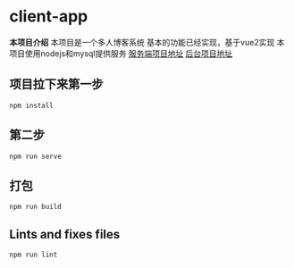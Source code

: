 # client-app
**本项目介绍**
本项目是一个多人博客系统 基本的功能已经实现，基于vue2实现
本项目使用nodejs和mysql提供服务
[服务端项目地址](https://github.com/zhangyiabc/design-server)
[后台项目地址](https://github.com/zhangyiabc/server-blog)

## 项目拉下来第一步
```
npm install
```

## 第二步
```
npm run serve
```

## 打包
```
npm run build
```

## Lints and fixes files
```
npm run lint
```

